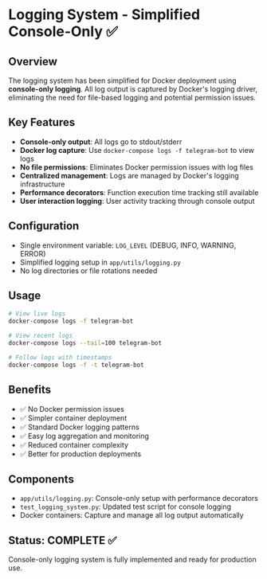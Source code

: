 # Logging System - Simplified Console-Only ✅

## Overview
The logging system has been simplified for Docker deployment using **console-only logging**. All log output is captured by Docker's logging driver, eliminating the need for file-based logging and potential permission issues.

## Key Features
- **Console-only output**: All logs go to stdout/stderr
- **Docker log capture**: Use `docker-compose logs -f telegram-bot` to view logs
- **No file permissions**: Eliminates Docker permission issues with log files
- **Centralized management**: Logs are managed by Docker's logging infrastructure
- **Performance decorators**: Function execution time tracking still available
- **User interaction logging**: User activity tracking through console output

## Configuration
- Single environment variable: `LOG_LEVEL` (DEBUG, INFO, WARNING, ERROR)
- Simplified logging setup in `app/utils/logging.py`
- No log directories or file rotations needed

## Usage
```bash
# View live logs
docker-compose logs -f telegram-bot

# View recent logs
docker-compose logs --tail=100 telegram-bot

# Follow logs with timestamps
docker-compose logs -f -t telegram-bot
```

## Benefits
- ✅ No Docker permission issues
- ✅ Simpler container deployment  
- ✅ Standard Docker logging patterns
- ✅ Easy log aggregation and monitoring
- ✅ Reduced container complexity
- ✅ Better for production deployments

## Components
- `app/utils/logging.py`: Console-only setup with performance decorators
- `test_logging_system.py`: Updated test script for console logging
- Docker containers: Capture and manage all log output automatically

## Status: COMPLETE ✅
Console-only logging system is fully implemented and ready for production use.
